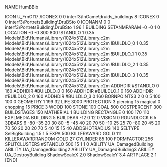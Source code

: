NAME HumBBib

ICON U_FrnOf17
/ICONEX 0 0 interf3\InGame\druids_buildings 8
ICONEX 0 0 interf3\PortretsBuilding\DruBSto 0
ICONANM 0 0 interf3\PortretsBuilding\DruBSto 1 96 1
BUILDING
SETANMPARAM -0 -0 1 0              
LOCATION -0 -0 800 800
!STANDLO      1 0.35 Models\Bld\Humans\Library\1024x512\Library.c2m Models\Bld\Humans\Library\1024x512\Library.c2m
!BUILDLO_0    1 0.35 Models\Bld\Humans\Library\1024x512\Library.c2m Models\Bld\Humans\Library\1024x512\Library.c2m
!BUILDLO_1    1 0.35 Models\Bld\Humans\Library\1024x512\Library.c2m Models\Bld\Humans\Library\1024x512\Library.c2m
!BUILDLO_2    1 0.35 Models\Bld\Humans\Library\1024x512\Library.c2m Models\Bld\Humans\Library\1024x512\Library.c2m
!BUILDLO_3    1 0.35 Models\Bld\Humans\Library\1024x512\Library.c2m Models\Bld\Humans\Library\1024x512\Library.c2m
ADDHDIR #STANDLO   0 160
ADDHDIR #BUILDLO_0 0 160
ADDHDIR #BUILDLO_1 0 160
ADDHDIR #BUILDLO_2 0 160
ADDHDIR #BUILDLO_3 0 160
BORNPOINTS3 2  0 0 5 100 100 0
GEOMETRY 1 199 32
LIFE 3000
PROTECTION 3 piercing 15 magical 0 chopping 15
PRICE 3 WOOD 100 STONE 100 COAL 500
COSTPERCENT 300
BUILDSTAGES 150
MATHERIAL 1 BUILDING
RECTANGLE    0 100 170 110
EXPLMEDIA BUILDING 5
BUILDBAR -12 0 12 0
VISION 0
ROUNDLOCK 6.5
3DBARS 6 -80 -35 20 30 80 -5 -45 40 20 70 50 -10 25 25 70 -80 20 45 20 70 50 20 20 20 70 5 40 15 15 40
ADDSHOTRADIUS 140
SELTYPE SelBigBuilding 1.5 1.5
EXPA 500
KILLERAWARD             GOLD 111
KILLERAWARDRANDOM       GOLD 27
CYLINDER 85 100
FORMFACTOR 256
SPLITCLUSTERS #STANDLO 500 15 1 1 0
ABILITY UA_DamagedBuilding
ABILITY UA_DamagedBuilding2
ABILITY UA_DamagedBuilding3
ABILITY UA_DestroyBuilding
ShadowScaleX 2.0
ShadowScaleY 3.4
ARTPLACE 2 1
[END]
